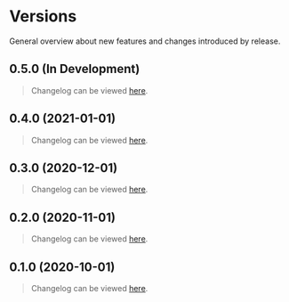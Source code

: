 # Versions

General overview about new features and changes introduced by release.

## 0.5.0 (In Development)

> Changelog can be viewed [here](./changelogs/0-5-0.md).

## 0.4.0 (2021-01-01)

> Changelog can be viewed [here](./changelogs/0-4-0.md).

## 0.3.0 (2020-12-01)

> Changelog can be viewed [here](./changelogs/0-3-0.md).

## 0.2.0 (2020-11-01)

> Changelog can be viewed [here](./changelogs/0-2-0.md).

## 0.1.0 (2020-10-01)

> Changelog can be viewed [here](./changelogs/0-1-0.md).
